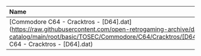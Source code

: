 |Name|Size|
|:---|---:|
|[Commodore C64 - Cracktros - [D64].dat](https://raw.githubusercontent.com/open-retrogaming-archive/dat-catalog/main/root/basic/TOSEC/Commodore/C64/Cracktros/[D64]/Commodore C64 - Cracktros - [D64].dat)|207113|
